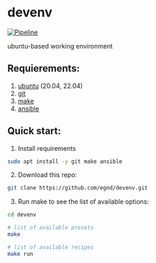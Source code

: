 # devenv

[![Pipeline](https://github.com/egnd/devenv/actions/workflows/pipeline.yml/badge.svg)](https://github.com/egnd/devenv/actions?query=workflow%3ATesting)

ubuntu-based working environment

## Requierements:
1. [ubuntu](https://ubuntu.com/download/desktop) (20.04, 22.04)
2. [git](https://git-scm.com/)
2. [make](https://www.gnu.org/software/make/)
2. [ansible](https://docs.ansible.com/ansible/latest/)

## Quick start:
1. Install requirements
```bash
sudo apt install -y git make ansible
```
2. Download this repo:
```bash
git clone https://github.com/egnd/devenv.git
```
3. Run make to see the list of available options:
```bash
cd devenv

# list of available presets
make

# list of available recipes
make run
```
